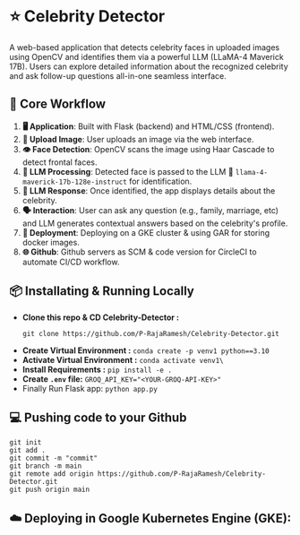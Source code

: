 # ⭐ Celebrity Detector
A web-based application that detects celebrity faces in uploaded images using OpenCV and identifies them via a powerful LLM (LLaMA-4 Maverick 17B). 
Users can explore detailed information about the recognized celebrity and ask follow-up questions all-in-one seamless interface.

## 🔧 Core Workflow
1. **🖥️ Application**: Built with Flask (backend) and HTML/CSS (frontend).
2. **📸 Upload Image**: User uploads an image via the web interface.
3. **👁️ Face Detection**: OpenCV scans the image using Haar Cascade to detect frontal faces.
4. **🧠 LLM Processing**: Detected face is passed to the LLM 🦙 `llama-4-maverick-17b-128e-instruct` for identification.
5. **📜 LLM Response**: Once identified, the app displays details about the celebrity.
6. **🗣️ Interaction**: User can ask any question (e.g., family, marriage, etc) and LLM generates contextual answers based on the celebrity's profile.
7. **🐳 Deployment**: Deploying on a GKE cluster & using GAR for storing docker images. 
8. **🌐 Github**: Github servers as SCM & code version for CircleCI to automate CI/CD workflow.

## 📦 Installating & Running Locally
- **Clone this repo & CD Celebrity-Detector :**
  ```
  git clone https://github.com/P-RajaRamesh/Celebrity-Detector.git
  ```
- **Create Virtual Environment :** ```conda create -p venv1 python==3.10```
- **Activate Virtual Environment :** ```conda activate venv1\```
- **Install Requirements :** ```pip install -e .```
- **Create ```.env``` file:** ```GROQ_API_KEY="<YOUR-GROQ-API-KEY>"```
- Finally Run Flask app: ```python app.py```

## 💻 Pushing code to your Github
```
git init
git add .
git commit -m "commit"
git branch -m main
git remote add origin https://github.com/P-RajaRamesh/Celebrity-Detector.git
git push origin main
```

## ☁️ Deploying in Google Kubernetes Engine (GKE):

